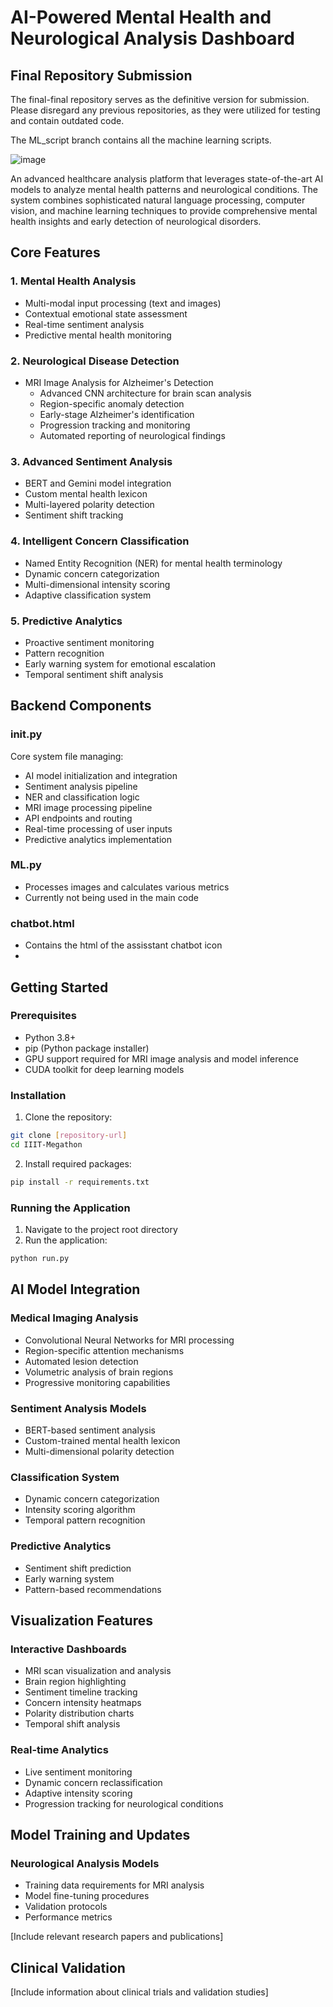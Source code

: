 # AI-Powered Mental Health and Neurological Analysis Dashboard

## Final Repository Submission

The final-final repository serves as the definitive version for submission. Please disregard any previous repositories, as they were utilized for testing and contain outdated code.

The ML_script branch contains all the machine learning scripts.

![image](https://github.com/user-attachments/assets/d959e0cd-5271-486d-b2f5-0f3c9bf0f223)


An advanced healthcare analysis platform that leverages state-of-the-art AI models to analyze mental health patterns and neurological conditions. The system combines sophisticated natural language processing, computer vision, and machine learning techniques to provide comprehensive mental health insights and early detection of neurological disorders.

## Core Features

### 1. Mental Health Analysis
- Multi-modal input processing (text and images)
- Contextual emotional state assessment
- Real-time sentiment analysis
- Predictive mental health monitoring

### 2. Neurological Disease Detection
- MRI Image Analysis for Alzheimer's Detection
  - Advanced CNN architecture for brain scan analysis
  - Region-specific anomaly detection
  - Early-stage Alzheimer's identification
  - Progression tracking and monitoring
  - Automated reporting of neurological findings

### 3. Advanced Sentiment Analysis
- BERT and Gemini model integration
- Custom mental health lexicon
- Multi-layered polarity detection
- Sentiment shift tracking

### 4. Intelligent Concern Classification
- Named Entity Recognition (NER) for mental health terminology
- Dynamic concern categorization
- Multi-dimensional intensity scoring
- Adaptive classification system

### 5. Predictive Analytics
- Proactive sentiment monitoring
- Pattern recognition
- Early warning system for emotional escalation
- Temporal sentiment shift analysis

## Backend Components

### __init__.py
Core system file managing:
- AI model initialization and integration
- Sentiment analysis pipeline
- NER and classification logic
- MRI image processing pipeline
- API endpoints and routing
- Real-time processing of user inputs
- Predictive analytics implementation

### ML.py
- Processes images and calculates various metrics
- Currently not being used in the main code

### chatbot.html
- Contains the html of the assisstant chatbot icon
- 
## Getting Started

### Prerequisites
- Python 3.8+
- pip (Python package installer)
- GPU support required for MRI image analysis and model inference
- CUDA toolkit for deep learning models

### Installation

1. Clone the repository:
```bash
git clone [repository-url]
cd IIIT-Megathon
```

2. Install required packages:
```bash
pip install -r requirements.txt
```

### Running the Application

1. Navigate to the project root directory
2. Run the application:
```bash
python run.py
```

## AI Model Integration

### Medical Imaging Analysis
- Convolutional Neural Networks for MRI processing
- Region-specific attention mechanisms
- Automated lesion detection
- Volumetric analysis of brain regions
- Progressive monitoring capabilities

### Sentiment Analysis Models
- BERT-based sentiment analysis
- Custom-trained mental health lexicon
- Multi-dimensional polarity detection

### Classification System
- Dynamic concern categorization
- Intensity scoring algorithm
- Temporal pattern recognition

### Predictive Analytics
- Sentiment shift prediction
- Early warning system
- Pattern-based recommendations

## Visualization Features

### Interactive Dashboards
- MRI scan visualization and analysis
- Brain region highlighting
- Sentiment timeline tracking
- Concern intensity heatmaps
- Polarity distribution charts
- Temporal shift analysis

### Real-time Analytics
- Live sentiment monitoring
- Dynamic concern reclassification
- Adaptive intensity scoring
- Progression tracking for neurological conditions

## Model Training and Updates

### Neurological Analysis Models
- Training data requirements for MRI analysis
- Model fine-tuning procedures
- Validation protocols
- Performance metrics

[Include relevant research papers and publications]

## Clinical Validation

[Include information about clinical trials and validation studies]
